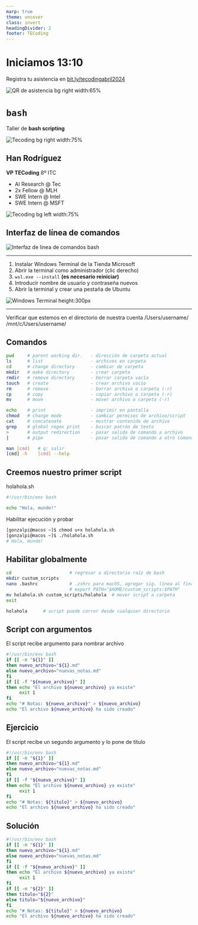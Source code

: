 ```yaml
---
marp: true
theme: uncover
class: invert
headingDivider: 2
footer: TECoding
---
```


# Iniciamos 13:10

Registra tu asistencia en [bit.ly/tecodingabril2024](https://bit.ly/tecodingabril2024)

![QR de asistencia bg right width:65%](./../img/bash/qr_attendance.jpeg)

# `bash`

Taller de **bash scripting**

![Tecoding bg right width:75%](./../img/tecoding/logo/bgdark.png)

## Han Rodríguez

**VP TECoding**
8º ITC

- AI Research @ Tec
- 2x Fellow @ MLH
- SWE Intern @ Intel
- SWE Intern @ MSFT

![Tecoding bg left width:75%](./../img/bash/exp.png)

## Interfaz de línea de comandos

![Interfaz de línea de comandos bash](./../img/bash/bash.png)

---

1. Instalar Windows Terminal de la Tienda Microsoft
2. Abrir la terminal como administrador (clic derecho)
3. `wsl.exe --install` **(es necesario reiniciar)**
4. Introducir nombre de usuario y contraseña nuevos
5. Abrir la terminal y crear una pestaña de Ubuntu

![Windows Terminal height:300px](./../img/bash/windows_terminal.png)

---

Verificar que estemos en el directorio de nuestra cuenta
/Users/username/
/mnt/c/Users/username/

## Comandos

```bash
pwd     # parent working dir.   - dirección de carpeta actual
ls      # list                  - archivos en carpeta
cd      # change directory      - cambiar de carpeta
mkdir   # make directory        - crear carpeta
rmdir   # remove directory      - borrar carpeta vacía
touch   # create                - crear archivo vacío
rm      # remove                - borrar archivo o carpeta (-r)
cp      # copy                  - copiar archivo o carpeta (-r)
mv      # move                  - mover archivo o carpeta (-r)

echo    # print                 - imprimir en pantalla
chmod   # change mode           - cambiar permisos de archivo/script
cat     # concatenate           - mostrar contenido de archivo
grep    # global regex print    - buscar patrón de texto
>       # output redirection    - pasar salida de comando a archivo
|       # pipe                  - pasar salida de comando a otro comando

man [cmd]   # q: salir
[cmd] -h    [cmd] --help
```

## Creemos nuestro primer script

holahola.sh
```bash
#!/usr/bin/env bash

echo "Hola, mundo!"
```

Habilitar ejecución y probar
```bash
[gonzalpi@macos ~]$ chmod u+x holahola.sh
[gonzalpi@macos ~]$ ./holahola.sh
# Hola, mundo!
```

## Habilitar globalmente

```bash
cd                      # regresar a directorio raíz de bash
mkdir custom_scripts
nano .bashrc            # .zshrc para macOS, agregar sig. línea al final:
                        # export PATH="$HOME/custom_scripts:$PATH"
mv holahola.sh custom_scripts/holahola  # mover script a carpeta
exit
```
```bash
holahola      # script puede correr desde cualquier directorio 
```

## Script con argumentos

El script recibe argumento para nombrar archivo

```bash
#!/usr/bin/env bash
if [[ -n "${1}" ]]
then nuevo_archivo="${1}.md"
else nuevo_archivo="nuevas_notas.md"
fi
if [[ -f "${nuevo_archivo}" ]]
then echo "El archivo ${nuevo_archivo} ya existe"
     exit 1
fi
echo "# Notas: ${nuevo_archivo}" > ${nuevo_archivo}
echo "El archivo ${nuevo_archivo} ha sido creado"
```

## Ejercicio

El script recibe un segundo argumento y lo pone de título

```bash
#!/usr/bin/env bash
if [[ -n "${1}" ]]
then nuevo_archivo="${1}.md"
else nuevo_archivo="nuevas_notas.md"
fi
if [[ -f "${nuevo_archivo}" ]]
then echo "El archivo ${nuevo_archivo} ya existe"
     exit 1
fi
echo "# Notas: ${titulo}" > ${nuevo_archivo}
echo "El archivo ${nuevo_archivo} ha sido creado"
```

## Solución

```bash
#!/usr/bin/env bash
if [[ -n "${1}" ]]
then nuevo_archivo="${1}.md"
else nuevo_archivo="nuevas_notas.md"
fi
if [[ -f "${nuevo_archivo}" ]]
then echo "El archivo ${nuevo_archivo} ya existe"
     exit 1
fi
if [[ -n "${2}" ]]
then titulo="${2}"
else titulo="${nuevo_archivo}"
fi
echo "# Notas: ${titulo}" > ${nuevo_archivo}
echo "El archivo ${nuevo_archivo} ha sido creado"
```